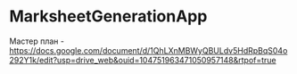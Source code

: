 # MarksheetGenerationApp
Мастер план - https://docs.google.com/document/d/1QhLXnMBWyQBULdv5HdRpBqS04o292Y1k/edit?usp=drive_web&ouid=104751963471050957148&rtpof=true
